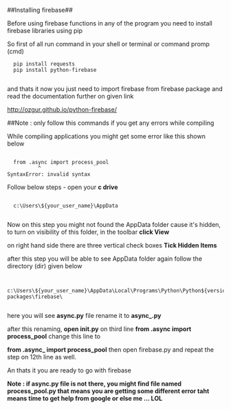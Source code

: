 ##Installing firebase##

Before using firebase functions in any of the program you need to install firebase libraries using pip

So first of all run command in your shell or terminal or command promp (cmd)

```
  pip install requests
  pip install python-firebase
  
```

and thats it now you just need to import firebase from firebase package and read the documentation further on given link

http://ozgur.github.io/python-firebase/

##Note : only follow this commands if you get any errors while compiling

While compiling applications you might get some error like this shown below

```
  
  from .async import process_pool
          ^
SyntaxError: invalid syntax

```

Follow below steps - open your **c drive** 

```

  c:\Users\${your_user_name}\AppData
  
```

Now on this step you might not found the AppData folder cause it's hidden,
to turn on visibility of this folder, in the toolbar **click View**

on right hand side there are three vertical check boxes **Tick Hidden Items**

after this step you will be able to see AppData folder
 again follow the directory (dir) given below
 
```

  c:\Users\${your_user_name}\AppData\Local\Programs\Python\Python${version}\Lib\site-packages\firebase\
   
```

here you will see **async.py** file rename it to **async_.py**

after this renaming, **open __init__.py**  on third line **from .async import process_pool** change this line to

**from .async_ import process_pool** then open firebase.py and repeat the step on 12th line as well.

An thats it you are ready to go with firebase

**Note : if async.py file is not there, you might find file named process_pool.py that means you are getting some different error 
taht means time to get help from google or else me ... LOL**
